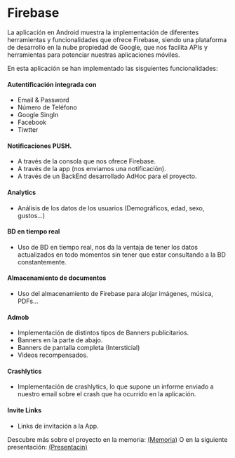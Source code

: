 # Firebase

La aplicación en Android muestra la implementación de diferentes herramientas y funcionalidades que ofrece Firebase, siendo una plataforma de desarrollo en la nube propiedad de Google, que nos facilita APIs y herramientas para potenciar nuestras aplicaciones móviles.

En esta aplicación se han implementado las sisguientes funcionalidades:

#### Autentificación integrada con
* Email & Password
* Número de Teléfono
* Google SingIn
* Facebook
* Tiwtter

#### Notificaciones PUSH.
* A través de la consola que nos ofrece Firebase.
* A través de la app (nos enviamos una notificación).
* A través de un BackEnd desarrollado AdHoc para el proyecto.

#### Analytics
* Análisis de los datos de los usuarios (Demográficos, edad, sexo, gustos...) 

#### BD en tiempo real
* Uso de BD en tiempo real, nos da la ventaja de tener los datos actualizados en todo momentos sin tener que estar consultando a la BD constantemente.

#### Almacenamiento de documentos
* Uso del almacenamiento de Firebase para alojar imágenes, música, PDFs...

#### Admob
* Implementación de distintos tipos de Banners publicitarios.
* Banners en la parte de abajo.
* Banners de pantalla completa (Intersticial)
* Videos recompensados.

#### Crashlytics
* Implementación de crashlytics, lo que supone un informe enviado a nuestro email sobre el crash que ha ocurrido en la aplicación.

#### Invite Links
* Links de invitación a la App.

Descubre más sobre el proyecto en la memoria: [(Memoria)](https://github.com/DrassApps/Firebase/blob/master/MemoriaFirebase.pdf)
O en la siguiente presentación: [(Presentacin)](https://prezi.com/p/rb5hc6tknnaf/)
